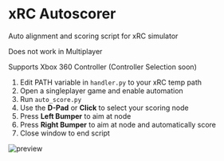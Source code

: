 # xRC Autoscorer
Auto alignment and scoring script for xRC simulator

Does not work in Multiplayer

Supports Xbox 360 Controller (Controller Selection soon)

1. Edit PATH variable in `handler.py` to your xRC temp path
2. Open a singleplayer game and enable automation
3. Run `auto_score.py`
4. Use the **D-Pad** or **Click** to select your scoring node
5. Press **Left Bumper** to aim at node
6. Press **Right Bumper** to aim at node and automatically score
7. Close window to end script

![preview](https://github.com/denyahnov/xrc-autoscore/assets/60083582/a08da397-5fa5-4906-a23f-68507e4a01ba)
